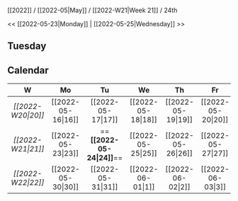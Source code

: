 [[2022]] / [[2022-05|May]] / [[2022-W21|Week 21]] / 24th

<<  [[2022-05-23|Monday]]   | [[2022-05-25|Wednesday]] >>︎

## Tuesday

## Calendar
| W  | Mo | Tu | We | Th | Fr | Sa | Su |
|:--:|:--:|:--:|:--:|:--:|:--:|:--:|:--:|
| *[[2022-W20\|20]]* | [[2022-05-16\|16]] | [[2022-05-17\|17]] | [[2022-05-18\|18]] | [[2022-05-19\|19]] | [[2022-05-20\|20]] | [[2022-05-21\|21]] | [[2022-05-22\|22]] |
| *[[2022-W21\|21]]* | [[2022-05-23\|23]] | ==**[[2022-05-24\|24]]**== | [[2022-05-25\|25]] | [[2022-05-26\|26]] | [[2022-05-27\|27]] | [[2022-05-28\|28]] | [[2022-05-29\|29]] |
| *[[2022-W22\|22]]* | [[2022-05-30\|30]] | [[2022-05-31\|31]] | [[2022-06-01\|1]]  | [[2022-06-02\|2]]  | [[2022-06-03\|3]]  | [[2022-06-04\|4]]  | [[2022-06-05\|5]]  |

